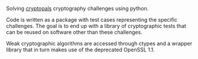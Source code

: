 Solving [cryptopals](https://cryptopals.com) cryptography challenges using python.

Code is written as a package with test cases representing the specific challenges. The goal is to end up with a library of cryptographic tests that can be reused on software other than these challenges.

Weak cryptographic algorithms are accessed through ctypes and a wrapper library that in turn makes use of the deprecated OpenSSL 1.1.
